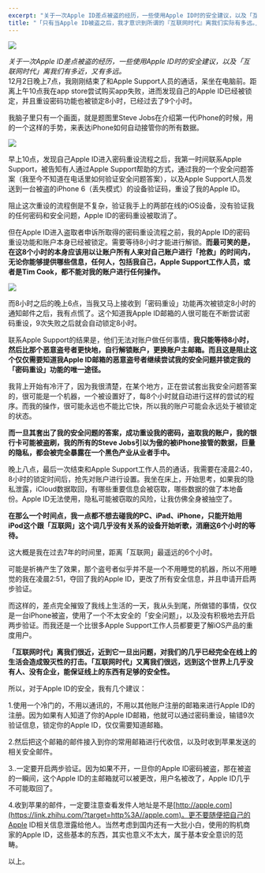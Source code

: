 ```yaml
---
excerpt: "关于一次Apple ID差点被盗的经历，一些使用Apple ID时的安全建议，以及「互联网时代」离我们有多近，又有多远。"
title: "「只有当Apple ID被盗之后，我才意识到所谓的『互联网时代』离我们实际有多远。」"
---
```


![](https://cl.ly/oQtQ/884d6ffc99701bde186c444ed8532c05)

_关于一次Apple ID差点被盗的经历，一些使用Apple ID时的安全建议，以及「互联网时代」离我们有多近，又有多远。_  
12月2日晚上7点，我刚刚结束了和Apple Support人员的通话，呆坐在电脑前。距离上午10点我在app store尝试购买app失败，进而发现自己的Apple ID已经被锁定，并且重设密码功能也被锁定8小时，已经过去了9个小时。

我脑子里只有一个画面，就是题图里Steve Jobs在介绍第一代iPhone的时候，用的一个这样的手势，来表达iPhone如何自动接管你的所有数据。

![](https://cl.ly/oPUr/07739216db22cbf6ba4071ed3a20813c)

早上10点，发现自己Apple ID进入密码重设流程之后，我第一时间联系Apple Support，被告知有人通过Apple Support帮助的方式，通过我的一个安全问题答案（我至今不知道在电话里如何验证安全问题答案），以及Apple Support人员发送到一台被盗的iPhone 6（丢失模式）的设备验证码，重设了我的Apple ID。

阻止这次重设的流程倒是不复杂，验证我手上的两部在线的iOS设备，没有验证我的任何密码和安全问题，Apple ID的密码重设被取消了。

但在Apple ID进入盗取者申诉所取得的密码重设流程之前，我的Apple ID的密码重设功能和账户本身已经被锁定。需要等待8小时才能进行解锁。**而最可笑的是，在这8个小时的本身应该用以让账户所有人来对自己账户进行「抢救」的时间内，无论你能够提供哪些信息，任何人，包括我自己，Apple Support工作人员，或者是Tim Cook，都不能对我的账户进行任何操作。**

**![](https://cl.ly/oPTU/e99eada7d040dff6094060f430f0b33a)**

而8小时之后的晚上6点，当我又马上接收到「密码重设」功能再次被锁定8小时的通知邮件之后，我有点慌了。这个知道我Apple ID邮箱的人很可能在不断尝试密码重设，9次失败之后就会自动锁定8小时。

联系Apple Support的结果是，他们无法对账户做任何事情，**我只能等待8小时，然后比那个恶意盗号者更快地，自行解锁账户，更换账户主邮箱。而且这是阻止这个仅仅需要知道我Apple ID邮箱的恶意盗号者继续尝试我的安全问题并锁定我的「密码重设」功能的唯一途径。**

我背上开始有冷汗了，因为我很清楚，在某个地方，正在尝试套出我安全问题答案的，很可能是一个机器，一个被设置好了，每8个小时就自动进行这样的尝试的程序。而我的操作，很可能永远也不能比它快，所以我的账户可能会永远处于被锁定的状态。

**而一旦其套出了我的安全问题的答案，成功重设我的密码，盗取我的账户，我的银行卡可能被盗刷，我的所有的Steve Jobs引以为傲的被iPhone接管的数据，巨量的隐私，都会被完全暴露在一个黑色产业从业者手中。**

晚上八点，最后一次结束和Apple Support工作人员的通话，我需要在凌晨2:40，8小时的锁定时间后，抢先对账户进行设置。我坐在床上，开始思考，如果我的隐私泄露，iCloud数据取回，有哪些重要信息会被窃取，哪些数据的做了本地备份。Apple ID无法使用，隐私可能被窃取的风险，让我仿佛全身被抽空了。

**在那么一个时间点，我一点都不想去碰我的PC、iPad、iPhone，只能开始用iPod这个跟「互联网」这个词几乎没有关系的设备开始听歌，消磨这6个小时的等待。**

这大概是我在过去7年的时间里，距离「互联网」最遥远的6个小时。

可能是祈祷产生了效果，那个盗号者似乎并不是一个不用睡觉的机器，所以不用睡觉的我在凌晨2:51，夺回了我的Apple ID，更改了所有安全信息，并且申请开启两步验证。

而这样的，差点完全摧毁了我线上生活的一天，我从头到尾，所做错的事情，仅仅是一台iPhone被盗，使用了一个不太安全的「安全问题」，以及没有积极地去开启两步验证。而我还是一个比很多Apple Support工作人员都要更了解iOS产品的重度用户。

**「互联网时代」离我们很近，近到它一旦出问题，对我们的几乎已经完全在线上的生活会造成毁灭性的打击。「互联网时代」又离我们很远，远到这个世界上几乎没有人、没有企业，能保证线上的东西有足够的安全性。**

所以，对于Apple ID的安全，我有几个建议：

1.使用一个冷门的，不用以通讯的，不用以其他账户注册的邮箱来进行Apple ID的注册。因为如果有人知道了你的Apple ID邮箱，他就可以通过密码重设，输错9次验证信息，锁定你的Apple ID，仅仅需要知道邮箱。

2.然后把这个邮箱的邮件接入到你的常用邮箱进行代收信，以及时收到苹果发送的相关安全邮件。

3..一定要开启两步验证。因为如果不开，一旦你的Apple ID密码被盗，那在被盗的一瞬间，这个Apple ID的主邮箱就可以被更改，用户名被改了，Apple ID几乎不可能取回了。

4.收到苹果的邮件，一定要注意查看发件人地址是不是[http://apple.com](https://link.zhihu.com/?target=http%3A//apple.com)。更不要随便把自己的Apple ID相关信息泄露给他人。当然考虑到国内还有一大批小白，使用的购机商家的Apple ID，这些基本的东西，其实也意义不太大，属于基本安全意识的范畴。

以上。
